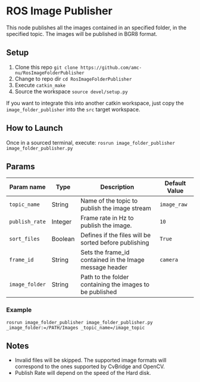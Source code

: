 # ROS Image Publisher

This node publishes all the images contained in an specified folder, in the specified topic.
The images will be published in BGR8 format.

## Setup

1. Clone this repo `git clone https://github.com/amc-nu/RosImageFolderPublisher`
1. Change to repo dir `cd RosImageFolderPublisher`
1. Execute `catkin_make`
1. Source the workspace `source devel/setup.py`

If you want to integrate this into another catkin workspace, just copy the `image_folder_publisher` into the `src` target workspace.

## How to Launch

Once in a sourced terminal, execute:
`rosrun image_folder_publisher image_folder_publisher.py`

## Params

|Param name    | Type   | Description                                             | Default Value |
|------------- |--------|-------------------------------------------------------  |---------------|
|`topic_name`  | String | Name of the topic to publish the image stream           | `image_raw`   |
|`publish_rate`| Integer| Frame rate in Hz to publish the image.                  | `10`          |
|`sort_files`  | Boolean| Defines if the files will be sorted before publishing   | `True`        |
|`frame_id`    | String | Sets the frame_id contained in the Image message header | `camera`      |
|`image_folder`| String | Path to the folder containing the images to be published|               | 

### Example

`rosrun image_folder_publisher image_folder_publisher.py _image_folder:=/PATH/Images _topic_name=/image_topic`

## Notes

* Invalid files will be skipped. The supported image formats will correspond to the ones supported by CvBridge and OpenCV.
* Publish Rate will depend on the speed of the Hard disk. 
